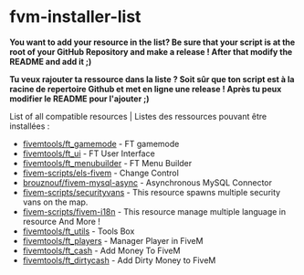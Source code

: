 # fvm-installer-list

**You want to add your resource in the list? Be sure that your script is at the root of your GitHub Repository and make a release ! After that modify the README and add it ;)**

**Tu veux rajouter ta ressource dans la liste ? Soit sûr que ton script est à la racine de repertoire Github et met en ligne une release ! Après tu peux modifier le README pour l'ajouter ;)**

List of all compatible resources | Listes des ressources pouvant être installées : 
- [fivemtools/ft_gamemode](https://github.com/FivemTools/ft_gamemode) - FT gamemode
- [fivemtools/ft_ui](https://github.com/FivemTools/ft_ui) - FT User Interface
- [fivemtools/ft_menubuilder](https://github.com/FivemTools/ft_menuBuilder) - FT Menu Builder
- [fivem-scripts/els-fivem](https://github.com/FiveM-Scripts/ELS-FiveM) - Change Control
- [brouznouf/fivem-mysql-async](https://github.com/brouznouf/fivem-mysql-async) - Asynchronous MySQL Connector
- [fivem-scripts/securityvans](https://github.com/FiveM-Scripts/SecurityVans) - This resource spawns multiple security vans on the map.
- [fivem-scripts/fivem-i18n](https://github.com/FiveM-Scripts/FiveM-i18n) - This resource manage multiple language in resource
And More !
- [fivemtools/ft_utils](https://github.com/FivemTools/ft_utils/tree/v0.1.0) - Tools Box
- [fivemtools/ft_players](https://github.com/FivemTools/ft_players) - Manager Player in FiveM
- [fivemtools/ft_cash](https://github.com/FivemTools/ft_cash) - Add Money To FiveM
- [fivemtools/ft_dirtycash](https://github.com/FivemTools/ft_dirtyCash) - Add Dirty Money to FiveM
